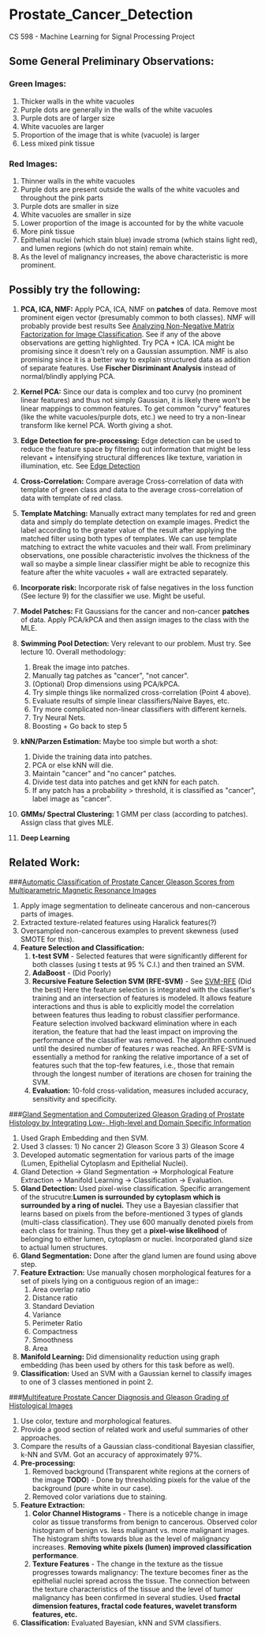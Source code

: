 # Prostate_Cancer_Detection
CS 598 - Machine Learning for Signal Processing Project


## Some General Preliminary Observations:

### Green Images:

1. Thicker walls in the white vacuoles
2. Purple dots are generally in the walls of the white vacuoles
3. Purple dots are of larger size
4. White vacuoles are larger
5. Proportion of the image that is white (vacuole) is larger
6. Less mixed pink tissue

### Red Images:
1. Thinner walls in the white vacuoles
2. Purple dots are present outside the walls of the white vacuoles and throughout the pink parts
3. Purple dots are smaller in size
4. White vacuoles are smaller in size
5. Lower proportion of the image is accounted for by the white vacuole
6. More pink tissue
7. Epithelial nuclei (which stain blue) invade stroma (which stains light red), and lumen regions (which do not stain) remain white.
8. As the level of malignancy increases, the above characteristic is more prominent.

## Possibly try the following:

1. **PCA, ICA, NMF:** Apply PCA, ICA, NMF on **patches** of data. Remove most prominent eigen vector (presumably common to both classes).
NMF will probably provide best results See [Analyzing Non-Negative Matrix Factorization for Image Classification](http://citeseerx.ist.psu.edu/viewdoc/download?doi=10.1.1.19.717&rep=rep1&type=pdf).
See if any of the above observations are getting highlighted. Try PCA + ICA. ICA might be promising since it doesn't rely on a Gaussian assumption.
NMF is also promising since it is a better way to explain structured data as addition of separate features.
Use **Fischer Disriminant Analysis** instead of normal/blindly applying PCA.

2. **Kernel PCA:** Since our data is complex and too curvy (no prominent linear features) and thus not simply Gaussian, it is likely there won't be linear mappings to common features.
To get common "curvy" features (like the white vacuoles/purple dots, etc.) we need to try a non-linear transform like kernel PCA. Worth giving a shot.

3. **Edge Detection for pre-processing:** Edge detection can be used to reduce the feature space by filtering out information that might be
less relevant + intensifying structural differences like texture, variation in illumination, etc. See [Edge Detection](https://en.wikipedia.org/wiki/Edge_detection)

4. **Cross-Correlation:** Compare average Cross-correlation of data with template of green class and data to the average cross-correlation of data with template of red class.

5. **Template Matching:** Manually extract many templates for red and green data and simply do template detection on example images. Predict the label according to the
greater value of the result after applying the matched filter using both types of templates.
We can use template matching to extract the white vacuoles and their wall. From preliminary observations, one possible characteristic involves the thickness of the wall so maybe
a simple linear classifier might be able to recognize this feature after the white vacuoles + wall are extracted separately.

6. **Incorporate risk:** Incorporate risk of false negatives in the loss function (See lecture 9) for the classifier we use. Might be useful.

7. **Model Patches:** Fit Gaussians for the cancer and non-cancer **patches** of data. Apply PCA/kPCA and then assign images to the class with the MLE.

8. **Swimming Pool Detection:** Very relevant to our problem. Must try. See lecture 10. Overall methodology:
	1. Break the image into patches.
	2. Manually tag patches as "cancer", "not cancer".
	3. (Optional) Drop dimensions using PCA/kPCA.
	4. Try simple things like normalized cross-correlation (Point 4 above).
	5. Evaluate results of simple linear classifiers/Naive Bayes, etc.
	6. Try more complicated non-linear classifiers with different kernels.
	7. Try Neural Nets.
	8. Boosting + Go back to step 5

9. **kNN/Parzen Estimation:** Maybe too simple but worth a shot:
	1. Divide the training data into patches.
	2. PCA or else kNN will die.
	3. Maintain "cancer" and "no cancer" patches.
	4. Divide test data into patches and get kNN for each patch.
	5. If any patch has a probability > threshold, it is classified as "cancer", label image as "cancer".

10. **GMMs/ Spectral Clustering:** 1 GMM per class (according to patches). Assign class that gives MLE.

11. **Deep Learning**


## Related Work:

###[Automatic Classification of Prostate Cancer Gleason Scores from Multiparametric Magnetic Resonance Images](http://www.pnas.org/content/early/2015/10/28/1505935112.full.pdf)
1. Apply image segmentation to delineate cancerous and non-cancerous parts of images.
2. Extracted texture-related features using Haralick features(?)
3. Oversampled non-cancerous examples to prevent skewness (used SMOTE for this).
4. **Feature Selection and Classification:**
	1. **t-test SVM** - Selected features that were significantly different for both classes (using t tests at 95 % C.I.) and then trained an SVM.
	2. **AdaBoost** - (Did Poorly)
	3. **Recursive Feature Selection SVM (RFE-SVM)** - See [SVM-RFE](http://www.mathworks.com/matlabcentral/fileexchange/50701-feature-selection-with-svm-rfe)  (Did the best) Here the feature selection is integrated with the classifier's training and an intersection of
	features is modeled. It allows feature interactions and thus is able to explicitly model the correlation between features thus leading to robust classifier performance.
	Feature selection involved backward elimination where in each iteration, the feature that had the least impact on improving the performance of the classifier was
	removed. The algorithm continued until the desired number of features *r* was reached. An RFE-SVM is essentially a method for ranking the relative importance of a set of features such
	that the top-few features, i.e., those that remain through the longest number of iterations are chosen for training the SVM.
	4. **Evaluation:** 10-fold cross-validation, measures included accuracy, sensitivity and specificity.

###[Gland Segmentation and Computerized Gleason Grading of Prostate Histology by Integrating Low-, High-level and Domain Specific Information](http://engineering.case.edu/centers/ccipd/sites/ccipd.case.edu/files/publications/Automated-Gland-Segmentation-and-Gleason-Grading-of-Prostate-Histology-by-Integrating-Low-,-High-level-and-Domain-Specific-Information.pdf)
1. Used Graph Embedding and then SVM.
2. Used 3 classes: 1) No cancer 2) Gleason Score 3 3) Gleason Score 4
3. Developed automatic segmentation for various parts of the image (Lumen, Epithelial Cytoplasm and Epithelial Nuclei).
4. Gland Detection -> Gland Segmentation -> Morphological Feature Extraction -> Manifold Learning -> Classification -> Evaluation.
5. **Gland Detection:** Used pixel-wise classification. Specific arrangement of the strucutre:**Lumen is surrounded by cytoplasm which is surrounded by a ring of nuclei.**
   They use a Bayesian classifier that learns based on pixels from the before-mentioned 3 types of glands (multi-class classification). They use 600 manually denoted pixels from
   each class for training. Thus they get a **pixel-wise likelihood** of belonging to either lumen, cytoplasm or nuclei. Incorporated gland size to actual lumen structures.
6. **Gland Segmentation:** Done after the gland lumen are found using above step.
7. **Feature Extraction:** Use manually chosen morphological features for a set of pixels lying on a contiguous region of an image::
	1. Area overlap ratio
	2. Distance ratio
	3. Standard Deviation
	4. Variance
	5. Perimeter Ratio
	6. Compactness
	7. Smoothness
	8. Area
8. **Manifold Learning:** Did dimensionality reduction using graph embedding (has been used by others for this task before as well).
9. **Classification:** Used an SVM with a Gaussian kernel to classify images to one of 3 classes mentioned in point 2.

###[Multifeature Prostate Cancer Diagnosis and Gleason Grading of Histological Images](http://claymore.rfmh.org/~atabesh/papers/tabesh_tmi07_final.pdf)
1. Use color, texture and morphological features.
2. Provide a good section of related work and useful summaries of other approaches.
3. Compare the results of a Gaussian class-conditional Bayesian classifier, k-NN and SVM. Got an accuracy of approximately 97%.
4. **Pre-processing:**
	1. Removed background (Transparent white regions at the corners of the image **TODO**) - Done by thresholding pixels for the value of the background (pure white in our case).
	2. Removed color variations due to staining.
5. **Feature Extraction:**
	1. **Color Channel Histograms** - There is a noticeble change in image color as tissue transforms from benign to cancerous. Observed color histogram of benign vs. less malignant vs.
	more malignant images. The histogram shifts towards blue as the level of malignancy increases. **Removing white pixels (lumen) improved classification performance**.
	2. **Texture Features** - The change in the texture as the tissue progresses towards malignancy:
	The texture becomes finer as the epithelial nuclei spread across the tissue. The connection between the texture characteristics of
	the tissue and the level of tumor malignancy has been confirmed in several studies. Used **fractal dimension features, fractal code features, wavelet transform features, etc.**
6. **Classification:** Evaluated Bayesian, kNN and SVM classifiers.
